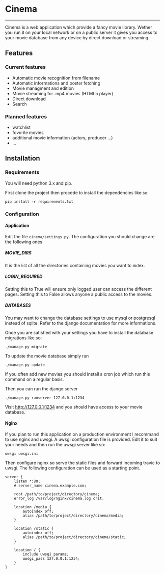 # Cinema

---

Cinema is a web application which provide a fancy movie library. Wether you run it on your local network or on a public server it gives you access to your movie database from any device by direct download or streaming.


## Features

### Current features

- Automatic movie recognition from filename
- Automatic informations and poster fetching
- Movie managment and edition
- Movie streaming for .mp4 movies (HTML5 player)
- Direct download
- Search

### Planned features
- watchlist
- fovorite movies
- additional movie information (actors, producer ...)
- ...

## Installation
### Requirements

You will need python 3.x and pip.

First clone the project then procede to install the dependencies like so

```
pip install -r requirements.txt
```
### Configuration

#### Application

Edit the file `cinema/settings.py`. The configuration you should change are the following ones

##### MOVIE_DIRS
It is the list of all the directories containing movies you want to index.

##### LOGIN_REQUIRED
Setting this to True will ensure only logged user can access the different pages. Setting this to False allows anyone a public access to the movies.

##### DATABASES
You may want to change the database settings to use mysql or postgresql instead of sqlite. Refer to the django documentation for more informations.

Once you are satisfied with your settings you have to install the database migrations like so:
```
./manage.py migrate
```

To update the movie database simply run
```
./manage.py update
```

If you often add new movies you should install a cron job which run this command on a regular basis.

Then you can run the django server
```
./manage.py runserver 127.0.0.1:1234
```

Visit http://127.0.0.1:1234 and you should have access to your movie database.

#### Nginx

If you plan to run this application on a production environment I recommand to use nginx and uwsgi. A uwsgi configuration file is provided. Edit it to suit your needs and then run the uwsgi server like so:

```
uwsgi uwsgi.ini
```

Then configure nginx so serve the static files and forward incoming travic to uwsgi. The following configuration can be used as a starting point.

```
server {
    listen *:80;
    # server_name cinema.example.com;

    root /path/to/project/directory/cinema;
    error_log /var/log/nginx/cinema.log crit;

	location /media {
		autoindex off;
		alias /path/to/project/directory/cinema/media;
	}

	location /static {
		autoindex off;
		alias /path/to/project/directory/cinema/static;
	}

    location / {
		include uwsgi_params;
		uwsgi_pass 127.0.0.1:1234;
    }
}

```
